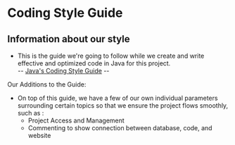 # Coding Style Guide

## Information about our style
* This is the guide we're going to follow while we create and write effective and optimized code in Java for this project.\
 -- [Java's Coding Style Guide](https://www.cs.cornell.edu/courses/JavaAndDS/JavaStyle.html) --

 Our Additions to the Guide:
* On top of this guide, we have a few of our own individual parameters surrounding certain topics so that we ensure the project flows smoothly, such as :
   - Project Access and Management
  - Commenting to show connection between database, code, and website
  

